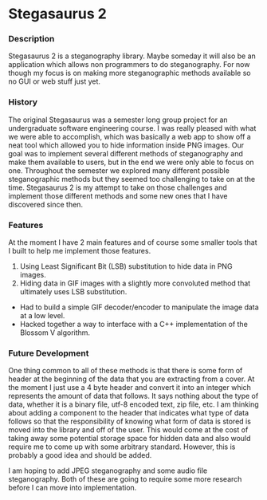 # Stegasaurus 2

### Description

Stegasaurus 2 is a steganography library. Maybe someday it will also be an application which allows non programmers to do steganography. For now though my focus is on making more steganographic methods available so no GUI or web stuff just yet.

### History

The original Stegasaurus was a semester long group project for an undergraduate software engineering course. I was really pleased with what we were able to accomplish, which was basically a web app to show off a neat tool which allowed you to hide information inside PNG images. Our goal was to implement several different methods of steganography and make them available to users, but in the end we were only able to focus on one. Throughout the semester we explored many different possible steganographic methods but they seemed too challenging to take on at the time. Stegasaurus 2 is my attempt to take on those challenges and implement those different methods and some new ones that I have discovered since then.


### Features

At the moment I have 2 main features and of course some smaller tools that I built to help me implement those features.

1. Using Least Significant Bit (LSB) substitution to hide data in PNG images.
2. Hiding data in GIF images with a slightly more convoluted method that ultimately uses LSB substitution.
  - Had to build a simple GIF decoder/encoder to manipulate the image data at a low level.
  - Hacked together a way to interface with a C++ implementation of the Blossom V algorithm.




### Future Development

One thing common to all of these methods is that there is some form of header at the beginning of the data that you are extracting from a cover. At the moment I just use a 4 byte header and convert it into an integer which represents the amount of data that follows. It says nothing about the type of data, whether it is a binary file, utf-8 encoded text, zip file, etc. I am thinking about adding a component to the header that indicates what type of data follows so that the responsibility of knowing what form of data is stored is moved into the library and off of the user. This would come at the cost of taking away some potential storage space for hidden data and also would require me to come up with some arbitrary standard. However, this is probably a good idea and should be added.

I am hoping to add JPEG steganography and some audio file steganography. Both of these are going to require some more research before I can move into implementation.
